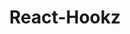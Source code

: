 ---
title: 'React-Hookz'
description: 'is a library of general-purpose React hooks built with care and SSR compatibility in mind.'
link: 'https://react-hookz.github.io/web/?path=/docs/home--page'
imageURL: 'https://res.cloudinary.com/dc6mrv5cb/image/upload/v1718793658/personal-resources/react/react-hookz.github.io_web__path__docs_home--page_nwekl9_i5t8ea.webp'
---